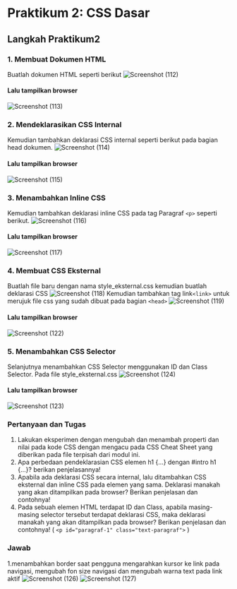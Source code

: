 # Praktikum 2: CSS Dasar
## Langkah Praktikum2
### 1. Membuat Dokumen HTML
Buatlah dokumen HTML seperti berikut
![Screenshot (112)](https://github.com/Thoriq150/pt2_web/assets/115950790/34a8970e-587e-45dd-82b7-c72abb254ed4)
#### Lalu tampilkan browser
![Screenshot (113)](https://github.com/Thoriq150/pt2_web/assets/115950790/3757252d-47f3-4e73-b102-a34ae6c7804d)
### 2. Mendeklarasikan CSS Internal
Kemudian tambahkan deklarasi CSS internal seperti berikut pada bagian head dokumen.
![Screenshot (114)](https://github.com/Thoriq150/pt2_web/assets/115950790/5a6cbf9a-ab46-427b-a842-c24a776a892e)
#### Lalu tampilkan browser
![Screenshot (115)](https://github.com/Thoriq150/pt2_web/assets/115950790/62290605-7349-434a-9eea-a8701fdac597)
### 3. Menambahkan Inline CSS
Kemudian tambahkan deklarasi inline CSS pada tag Paragraf `<p>` seperti berikut.
![Screenshot (116)](https://github.com/Thoriq150/pt2_web/assets/115950790/34351e94-8cc9-447c-aca7-80af125b1000)
#### Lalu tampilkan browser
![Screenshot (117)](https://github.com/Thoriq150/pt2_web/assets/115950790/9394db47-d714-489e-910f-3f913c7bc0b3)
### 4. Membuat CSS Eksternal
Buatlah file baru dengan nama style_eksternal.css kemudian buatlah deklarasi CSS 
![Screenshot (118)](https://github.com/Thoriq150/pt2_web/assets/115950790/3f52527e-3d71-4729-b26a-79f808475cc8)
Kemudian tambahkan tag  link`<link>` untuk merujuk file css yang sudah dibuat pada bagian `<head>`
![Screenshot (119)](https://github.com/Thoriq150/pt2_web/assets/115950790/7f140429-fe21-470a-9b9e-70937e954da5)
#### Lalu tampilkan browser
![Screenshot (122)](https://github.com/Thoriq150/pt2_web/assets/115950790/9f18619a-ab48-45e6-b751-a8b65b5a4a63)
### 5. Menambahkan CSS Selector
Selanjutnya menambahkan CSS Selector menggunakan ID dan Class Selector. Pada file style_eksternal.css
![Screenshot (124)](https://github.com/Thoriq150/pt2_web/assets/115950790/9ab36ce9-7290-4734-9667-959d46d81d3f)
#### Lalu tampilkan browser
![Screenshot (123)](https://github.com/Thoriq150/pt2_web/assets/115950790/7f07bc6b-9290-467a-94d3-40a2eca2f8dd)

### Pertanyaan dan Tugas
1. Lakukan eksperimen dengan mengubah dan menambah properti dan nilai pada kode CSS
dengan mengacu pada CSS Cheat Sheet yang diberikan pada file terpisah dari modul ini.
2. Apa perbedaan pendeklarasian CSS elemen h1 {...} dengan #intro h1 {...}? berikan
penjelasannya!
3. Apabila ada deklarasi CSS secara internal, lalu ditambahkan CSS eksternal dan inline CSS pada
elemen yang sama. Deklarasi manakah yang akan ditampilkan pada browser? Berikan
penjelasan dan contohnya!
4. Pada sebuah elemen HTML terdapat ID dan Class, apabila masing-masing selector tersebut
terdapat deklarasi CSS, maka deklarasi manakah yang akan ditampilkan pada browser?
Berikan penjelasan dan contohnya! ( `<p id="paragraf-1" class="text-paragraf">` )

### Jawab
1.menambahkan border saat pengguna mengarahkan kursor ke link pada navigasi, mengubah fon size navigasi dan mengubah warna text pada link aktif
![Screenshot (126)](https://github.com/Thoriq150/pt2_web/assets/115950790/7005b27d-db66-436b-9884-79fa2650a7d0)
![Screenshot (127)](https://github.com/Thoriq150/pt2_web/assets/115950790/f152f8e4-15b5-4511-8334-088cc5a9c6ff)
